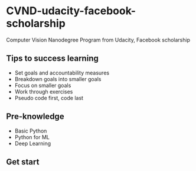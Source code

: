 # CVND-udacity-facebook-scholarship
Computer Vision Nanodegree Program from Udacity, Facebook scholarship

## Tips to success learning
- Set goals and accountability measures
- Breakdown goals into smaller goals
- Focus on smaller goals
- Work through exercises
- Pseudo code first, code last

## Pre-knowledge
- Basic Python
- Python for ML
- Deep Learning

## Get start
